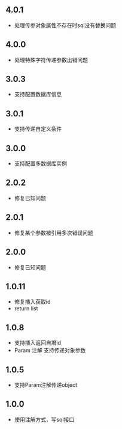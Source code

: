 ## 4.0.1
- 处理传参对象属性不存在时sql没有替换问题

## 4.0.0
- 处理特殊字符传递参数出错问题

## 3.0.3
- 支持配置数据库信息

## 3.0.1
- 支持传递自定义条件

## 3.0.0
- 支持配置多数据库实例

## 2.0.2
- 修复已知问题

## 2.0.1
- 修复某个参数被引用多次错误问题

## 2.0.0
- 修复已知问题

## 1.0.11
- 修复插入获取id
- return list

## 1.0.8 
- 支持插入返回自增id
- Param 注解 支持传递对象参数

## 1.0.5
- 支持Param注解传递object

## 1.0.0
- 使用注解方式，写sql接口
